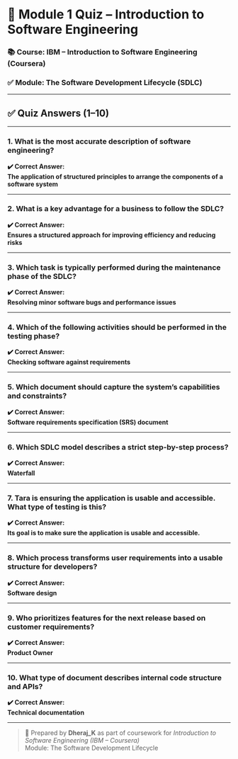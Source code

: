 # 📝 Module 1 Quiz – Introduction to Software Engineering  
### 📚 Course: IBM – Introduction to Software Engineering (Coursera)  
### ✅ Module: The Software Development Lifecycle (SDLC)  
---

## ✅ Quiz Answers (1–10)

---

### 1. What is the most accurate description of software engineering?

**✔️ Correct Answer:**  
**The application of structured principles to arrange the components of a software system**

---

### 2. What is a key advantage for a business to follow the SDLC?

**✔️ Correct Answer:**  
**Ensures a structured approach for improving efficiency and reducing risks**

---

### 3. Which task is typically performed during the maintenance phase of the SDLC?

**✔️ Correct Answer:**  
**Resolving minor software bugs and performance issues**

---

### 4. Which of the following activities should be performed in the testing phase?

**✔️ Correct Answer:**  
**Checking software against requirements**

---

### 5. Which document should capture the system’s capabilities and constraints?

**✔️ Correct Answer:**  
**Software requirements specification (SRS) document**

---

### 6. Which SDLC model describes a strict step-by-step process?

**✔️ Correct Answer:**  
**Waterfall**

---

### 7. Tara is ensuring the application is usable and accessible. What type of testing is this?

**✔️ Correct Answer:**  
**Its goal is to make sure the application is usable and accessible.**

---

### 8. Which process transforms user requirements into a usable structure for developers?

**✔️ Correct Answer:**  
**Software design**

---

### 9. Who prioritizes features for the next release based on customer requirements?

**✔️ Correct Answer:**  
**Product Owner**

---

### 10. What type of document describes internal code structure and APIs?

**✔️ Correct Answer:**  
**Technical documentation**

---

> 🧠 Prepared by **Dheraj_K** as part of coursework for *Introduction to Software Engineering (IBM – Coursera)*  
> Module: The Software Development Lifecycle
